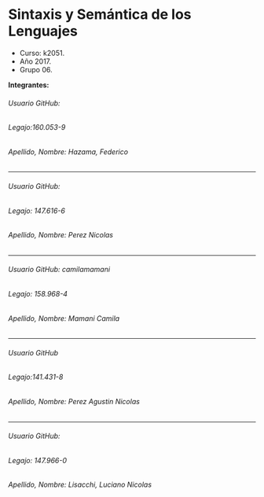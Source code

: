 # Sintaxis y Semántica de los Lenguajes
- Curso: k2051.
- Año 2017.
- Grupo 06.

**Integrantes:**
<h6>Usuario GitHub:</h6>
<h6>Legajo:160.053-9</h6>
<h6>Apellido, Nombre: Hazama, Federico</h6>
<hr>
<h6>Usuario GitHub: </h6>
<h6>Legajo: 147.616-6</h6>
<h6>Apellido, Nombre: Perez Nicolas</h6>
<hr>
<h6>Usuario GitHub: camilamamani</h6>
<h6>Legajo: 158.968-4</h6>
<h6>Apellido, Nombre: Mamani Camila</h6>
<hr>
<h6>Usuario GitHub</h6>
<h6>Legajo:141.431-8</h6>
<h6>Apellido, Nombre: Perez Agustin Nicolas</h6>
<hr>
<h6>Usuario GitHub:</h6>
<h6>Legajo: 147.966-0</h6>
<h6>Apellido, Nombre: Lisacchi, Luciano Nicolas</h6>
